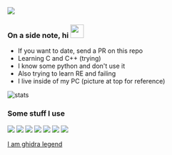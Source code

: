 ![](https://i.redd.it/7nu43ek0hlw51.jpg)
 
### On a side note, hi <img src="https://raw.githubusercontent.com/d9rect/d9rect/main/wave.gif" width="30px">

- If you want to date, send a PR on this repo
- Learning C and C++ (trying)
- I know some python and don't use it
- Also trying to learn RE and failing
- I live inside of my PC (picture at top for reference)

![stats](https://github-readme-stats.vercel.app/api?username=d9rect&show_icons=true&theme=gruvbox)

### Some stuff I use
![](https://img.shields.io/badge/Arch-gray?style=flat&logo=Arch%20Linux&label=OS&color=9779d4)
![](https://img.shields.io/badge/Windows-gray?style=flat&logo=Windows&label=OS&color=9779d4)
![](https://img.shields.io/badge/Py-gray?style=flat&logo=python&label=Lang&color=9779d4)
![](https://img.shields.io/badge/C-gray?style=flat&logo=C&label=Lang&color=9779d4)
![](https://img.shields.io/badge/C++-gray?style=flat&logo=Cplusplus&label=Lang&color=9779d4)
![](https://img.shields.io/badge/VS-gray?style=flat&logo=visualstudio&label=Editor&color=9779d4)
![](https://img.shields.io/badge/VSC-gray?style=flat&logo=visualstudiocode&label=Editor&color=9779d4)



[I am ghidra legend](https://cdn.discordapp.com/attachments/872075419568979988/905618078954553414/ghidra_legend.png)